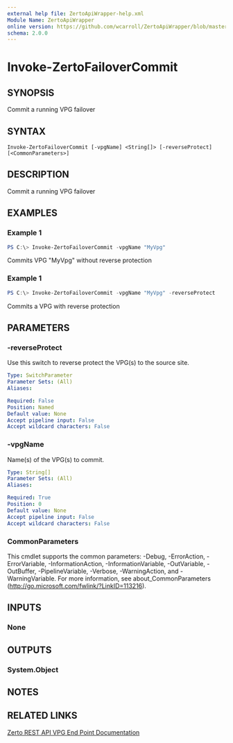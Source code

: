 ```yaml
---
external help file: ZertoApiWrapper-help.xml
Module Name: ZertoApiWrapper
online version: https://github.com/wcarroll/ZertoApiWrapper/blob/master/docs/Invoke-ZertoFailoverCommit.md
schema: 2.0.0
---
```


# Invoke-ZertoFailoverCommit

## SYNOPSIS
Commit a running VPG failover

## SYNTAX

```
Invoke-ZertoFailoverCommit [-vpgName] <String[]> [-reverseProtect] [<CommonParameters>]
```

## DESCRIPTION
Commit a running VPG failover

## EXAMPLES

### Example 1
```powershell
PS C:\> Invoke-ZertoFailoverCommit -vpgName "MyVpg"
```

Commits VPG "MyVpg" without reverse protection

### Example 1
```powershell
PS C:\> Invoke-ZertoFailoverCommit -vpgName "MyVpg" -reverseProtect
```

Commits a VPG with reverse protection

## PARAMETERS

### -reverseProtect
Use this switch to reverse protect the VPG(s) to the source site.

```yaml
Type: SwitchParameter
Parameter Sets: (All)
Aliases:

Required: False
Position: Named
Default value: None
Accept pipeline input: False
Accept wildcard characters: False
```

### -vpgName
Name(s) of the VPG(s) to commit.

```yaml
Type: String[]
Parameter Sets: (All)
Aliases:

Required: True
Position: 0
Default value: None
Accept pipeline input: False
Accept wildcard characters: False
```

### CommonParameters
This cmdlet supports the common parameters: -Debug, -ErrorAction, -ErrorVariable, -InformationAction, -InformationVariable, -OutVariable, -OutBuffer, -PipelineVariable, -Verbose, -WarningAction, and -WarningVariable.
For more information, see about_CommonParameters (http://go.microsoft.com/fwlink/?LinkID=113216).

## INPUTS

### None
## OUTPUTS

### System.Object
## NOTES

## RELATED LINKS
[Zerto REST API VPG End Point Documentation](http://s3.amazonaws.com/zertodownload_docs/Latest/Zerto%20Virtual%20Replication%20Zerto%20Virtual%20Manager%20%28ZVM%29%20-%20vSphere%20Online%20Help/RestfulAPIs/StatusAPIs.5.100.html#)
